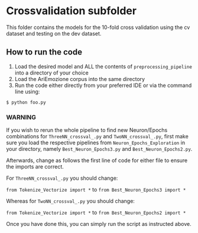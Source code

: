 # Crossvalidation subfolder

This folder contains the models for the 10-fold cross validation using the cv dataset and testing on the dev dataset.


## How to run the code
1. Load the desired model and ALL the contents of ```preprocessing_pipeline``` into a directory of your choice
2. Load the AriEmozione corpus into the same directory
3. Run the code either directly from your preferred IDE or via the command line using:
```
$ python foo.py
```


### WARNING
If you wish to rerun the whole pipeline to find new Neuron/Epochs combinations for ```ThreeNN_crossval_.py``` and ```TwoNN_crossval_.py```, first make sure you load the respective pipelines from ```Neuron_Epochs_Exploration``` in your directory, namely ```Best_Neuron_Epochs3.py``` and ```Best_Neuron_Epochs2.py```.


Afterwards, change as follows the first line of code for either file to ensure the imports are correct.


For ```ThreeNN_crossval_.py``` you should change:


 ```from Tokenize_Vectorize import *```  to ```from Best_Neuron_Epochs3 import *``` 

Whereas for ```TwoNN_crossval_.py``` you should change:


```from Tokenize_Vectorize import *```  to ```from Best_Neuron_Epochs2 import *``` 

Once you have done this, you can simply run the script as instructed above.
